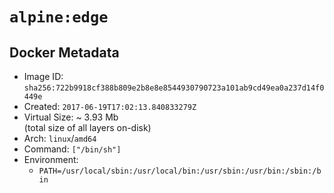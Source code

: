 # `alpine:edge`

## Docker Metadata

- Image ID: `sha256:722b9918cf388b809e2b8e8e8544930790723a101ab9cd49ea0a237d14f0449e`
- Created: `2017-06-19T17:02:13.840833279Z`
- Virtual Size: ~ 3.93 Mb  
  (total size of all layers on-disk)
- Arch: `linux`/`amd64`
- Command: `["/bin/sh"]`
- Environment:
  - `PATH=/usr/local/sbin:/usr/local/bin:/usr/sbin:/usr/bin:/sbin:/bin`
